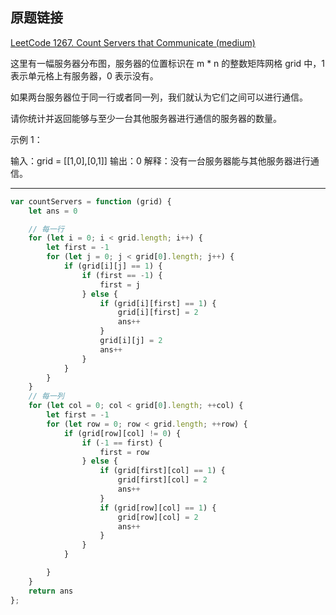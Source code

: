 ## 原题链接

[LeetCode 1267. Count Servers that Communicate (medium)](https://leetcode-cn.com/problems/count-servers-that-communicate/)

这里有一幅服务器分布图，服务器的位置标识在 m * n 的整数矩阵网格 grid 中，1 表示单元格上有服务器，0 表示没有。

如果两台服务器位于同一行或者同一列，我们就认为它们之间可以进行通信。

请你统计并返回能够与至少一台其他服务器进行通信的服务器的数量。

示例 1：

输入：grid = [[1,0],[0,1]]
输出：0
解释：没有一台服务器能与其他服务器进行通信。

---


```javascript
var countServers = function (grid) {
    let ans = 0

    // 每一行
    for (let i = 0; i < grid.length; i++) {
        let first = -1
        for (let j = 0; j < grid[0].length; j++) {
            if (grid[i][j] == 1) {
                if (first == -1) {
                    first = j
                } else {
                    if (grid[i][first] == 1) {
                        grid[i][first] = 2
                        ans++
                    }
                    grid[i][j] = 2
                    ans++
                }
            }
        }
    }
    // 每一列
    for (let col = 0; col < grid[0].length; ++col) {
        let first = -1
        for (let row = 0; row < grid.length; ++row) {
            if (grid[row][col] != 0) {
                if (-1 == first) {
                    first = row
                } else {
                    if (grid[first][col] == 1) {
                        grid[first][col] = 2
                        ans++
                    }
                    if (grid[row][col] == 1) {
                        grid[row][col] = 2
                        ans++
                    }
                }
            }

        }
    }
    return ans
};
```
